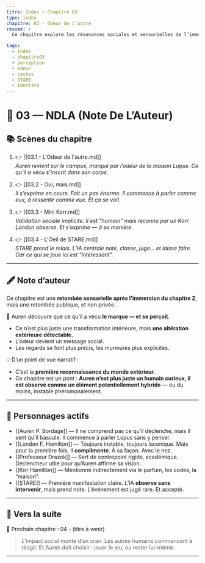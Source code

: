 ```yaml
---
titre: Index — Chapitre 03
type: index
chapitre: 03 - Odeur de l’autre
résumé: >
  Ce chapitre explore les résonances sociales et sensorielles de l’immersion d’Auren dans l’univers Lupus. Il ne s’agit plus de rites intimes à huis clos, mais de perception publique : l’odeur, les codes, et les regards changent. Et STARE… observe.

tags:
  - index
  - chapitre03
  - perception
  - odeur
  - castes
  - STARE
  - identité
---
```


# 📘 03 — NDLA (Note De L’Auteur)

## 📚 Scènes du chapitre

1. 👉 [[03.1 - L'Odeur de l'autre.md]]  
   *Auren revient sur le campus, marqué par l’odeur de la maison Lupus. Ce qu’il a vécu s’inscrit dans son corps.*

2. 👉 [[03.2 - Oui, mais.md]]  
   *Il s’exprime en cours. Fait un pas énorme. Il commence à parler comme eux, à ressentir comme eux. Et ça se voit.*

3. 👉 [[03.3 - Mini Korr.md]]  
   *Validation sociale implicite. Il est "humain" mais reconnu par un Korr. London observe. Et s’exprime — à sa manière.*

4. 👉 [[03.4 - L'Oeil de STARE.md]]  
   *STARE prend le relais. L’IA centrale note, classe, juge… et laisse faire. Car ce qui se joue ici est “intéressant”.*

---

## 🖋️ Note d’auteur

Ce chapitre est une **retombée sensorielle après l’immersion du chapitre 2**, mais une retombée publique, et non privée.

🧭 Auren découvre que ce qu’il a vécu **le marque — et se perçoit**.
- Ce n’est plus juste une transformation intérieure, mais **une altération extérieure détectable.**
- L’odeur devient un message social.
- Les regards se font plus précis, les murmures plus explicites.

💡 D’un point de vue narratif :
- C’est la **première reconnaissance du monde extérieur**.
- Ce chapitre est un pont : **Auren n’est plus juste un humain curieux, il est observé comme un élément potentiellement hybride** — ou du moins, instable phéromonalement.

---

## 👥 Personnages actifs

- [[Auren P. Bordage]] — Il ne comprend pas ce qu’il déclenche, mais il sent qu’il bascule. Il commence à parler Lupus sans y penser.
- [[London F. Hamilton]] — Toujours instable, toujours laconique. Mais pour la première fois, il **complimente**. À sa façon. Avec le nez.
- [[Professeur Drazek]] — Sert de contrepoint rigide, académique. Déclencheur utile pour qu’Auren affirme sa vision.
- [[Kirr Hamilton]] — Mentionné indirectement via le parfum, les codes, la “maison”.
- [[STARE]] — Première manifestation claire. L’IA **observe sans intervenir**, mais prend note. L’événement est jugé rare. Et accepté.

---

## 🔗 Vers la suite

📖 Prochain chapitre : 04 - (titre à venir)  
> L’impact social monte d’un cran. Les autres humains commencent à réagir. Et Auren doit choisir : jouer le jeu, ou rester lui-même.

---
